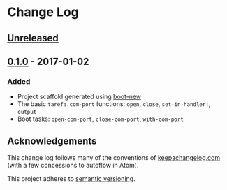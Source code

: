 # Change Log

## [Unreleased]

[Unreleased]: https://github.com/tarefa/boot-com-port/compare/0.1.0...HEAD

## [0.1.0] - 2017-01-02

### Added

- Project scaffold generated using [boot-new]
- The basic `tarefa.com-port` functions: `open`, `close`, `set-in-handler!`,
  `output`
- Boot tasks: `open-com-port`, `close-com-port`, `with-com-port`

[boot-new]: https://github.com/seancorfield/boot-new

[0.1.0]: https://github.com/tarefa/boot-com-port/releases/tag/v0.1.0

## Acknowledgements

This change log follows many of the conventions of [keepachangelog.com] (with a
few concessions to autoflow in Atom).

This project adheres to [semantic versioning].

[keepachangelog.com]: http://keepachangelog.com/
[semantic versioning]: http://semver.org/
